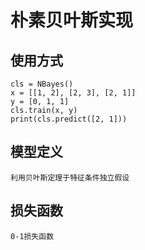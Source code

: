 # 朴素贝叶斯实现

## 使用方式

    cls = NBayes()
    x = [[1, 2], [2, 3], [2, 1]]
    y = [0, 1, 1]
    cls.train(x, y)
    print(cls.predict([2, 1]))

## 模型定义

    利用贝叶斯定理于特征条件独立假设

## 损失函数
    0-1损失函数

